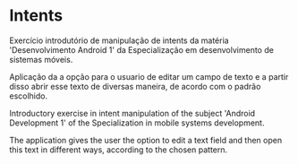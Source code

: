 # Intents
Exercício introdutório de manipulação de intents da matéria 'Desenvolvimento Android 1' da Especialização em desenvolvimento de sistemas móveis.

Aplicação da a opção para o usuario de editar um campo de texto e a partir disso abrir esse texto de diversas maneira, de acordo com o padrão escolhido.

Introductory exercise in intent manipulation of the subject 'Android Development 1' of the Specialization in mobile systems development.

The application gives the user the option to edit a text field and then open this text in different ways, according to the chosen pattern.